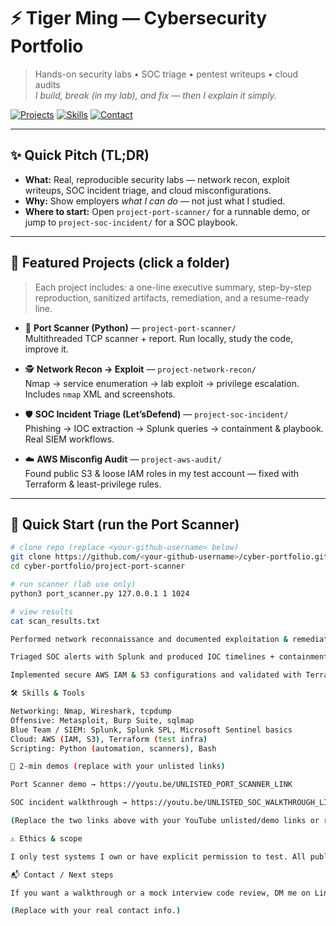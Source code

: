 <!-- ===== README: Cyber Portfolio ===== -->
# ⚡ Tiger Ming — Cybersecurity Portfolio
> Hands-on security labs • SOC triage • pentest writeups • cloud audits  
> _I build, break (in my lab), and fix — then I explain it simply._

[![Projects](https://img.shields.io/badge/Projects-4-green)]()
[![Skills](https://img.shields.io/badge/Skills-Nmap%20%7C%20Python%20%7C%20Splunk%20%7C%20AWS-blue)]()
[![Contact](https://img.shields.io/badge/Contact-tiger.ming%40example.com-orange)]()

---

## ✨ Quick Pitch (TL;DR)
- **What:** Real, reproducible security labs — network recon, exploit writeups, SOC incident triage, and cloud misconfigurations.  
- **Why:** Show employers *what I can do* — not just what I studied.  
- **Where to start:** Open `project-port-scanner/` for a runnable demo, or jump to `project-soc-incident/` for a SOC playbook.

---

## 🔎 Featured Projects (click a folder)
> Each project includes: a one-line executive summary, step-by-step reproduction, sanitized artifacts, remediation, and a resume-ready line.

- 🧰 **Port Scanner (Python)** — `project-port-scanner/`  
  Multithreaded TCP scanner + report. Run locally, study the code, improve it.

- 🕵️ **Network Recon → Exploit** — `project-network-recon/`  
  Nmap → service enumeration → lab exploit → privilege escalation. Includes `nmap` XML and screenshots.

- 🛡️ **SOC Incident Triage (Let’sDefend)** — `project-soc-incident/`  
  Phishing -> IOC extraction -> Splunk queries -> containment & playbook. Real SIEM workflows.

- ☁️ **AWS Misconfig Audit** — `project-aws-audit/`  
  Found public S3 & loose IAM roles in my test account — fixed with Terraform & least-privilege rules.

---

## 🚀 Quick Start (run the Port Scanner)
```bash
# clone repo (replace <your-github-username> below)
git clone https://github.com/<your-github-username>/cyber-portfolio.git
cd cyber-portfolio/project-port-scanner

# run scanner (lab use only)
python3 port_scanner.py 127.0.0.1 1 1024

# view results
cat scan_results.txt

Performed network reconnaissance and documented exploitation & remediation steps for controlled lab VMs (Nmap, Metasploit).

Triaged SOC alerts with Splunk and produced IOC timelines + containment playbooks (Let’sDefend labs).

Implemented secure AWS IAM & S3 configurations and validated with Terraform in a disposable test account.

🛠 Skills & Tools

Networking: Nmap, Wireshark, tcpdump
Offensive: Metasploit, Burp Suite, sqlmap
Blue Team / SIEM: Splunk, Splunk SPL, Microsoft Sentinel basics
Cloud: AWS (IAM, S3), Terraform (test infra)
Scripting: Python (automation, scanners), Bash

🎥 2-min demos (replace with your unlisted links)

Port Scanner demo → https://youtu.be/UNLISTED_PORT_SCANNER_LINK

SOC incident walkthrough → https://youtu.be/UNLISTED_SOC_WALKTHROUGH_LINK

(Replace the two links above with your YouTube unlisted/demo links or remove if you don’t have videos yet.)

⚠️ Ethics & scope

I only test systems I own or have explicit permission to test. All published artifacts are sanitized — no keys, no customer data, no live targets.

📬 Contact / Next steps

If you want a walkthrough or a mock interview code review, DM me on LinkedIn or email: tiger.ming@example.com

(Replace with your real contact info.)
